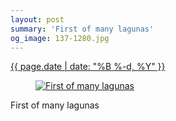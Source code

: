 ```yaml
---
layout: post
summary: 'First of many lagunas'
og_image: 137-1280.jpg
---
```


<div class="post">
 <time>
  <a href="/137">
   {{ page.date | date: "%B %-d, %Y" }}
  </a>
 </time>
 <a href="/137">
  <figure data-taken="11/7/2013">
   <img alt="First of many lagunas" sizes="(min-width: 700px) 50vw, calc(100vw - 2rem)" src="{{ site.assets_url }}/137-640.jpg" srcset="{{ site.assets_url }}/137-1280.jpg 1280w, {{ site.assets_url }}/137-960.jpg 960w, {{ site.assets_url }}/137-640.jpg 640w, {{ site.assets_url }}/137-320.jpg 320w"/>
  </figure>
 </a>
 <span>
  First of many lagunas
 </span>
</div>

